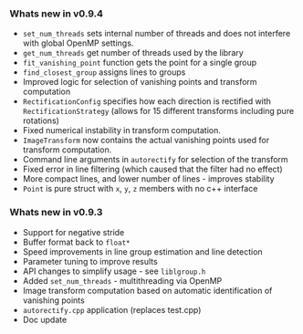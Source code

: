 ### Whats new in **v0.9.4**
* `set_num_threads` sets internal number of threads and does not interfere with global OpenMP settings.
* `get_num_threads` get number of threads used by the library
* `fit_vanishing_point` function gets the point for a single group
* `find_closest_group` assigns lines to groups
* Improved logic for selection of vanishing points and transform computation
* `RectificationConfig` specifies how each direction is rectified with `RectificationStrategy` (allows for 15 different transforms including pure rotations)
* Fixed numerical instability in transform computation.
* `ImageTransform` now contains the actual vanishing points used for transform computation.
* Command line arguments in `autorectify` for selection of the transform
* Fixed error in line filtering (which caused that the filter had no effect)
* More compact lines, and lower number of lines - improves stability
* `Point` is pure struct with `x`, `y`, `z` members with no c++ interface

### Whats new in **v0.9.3**
* Support for negative stride
* Buffer format back to `float*`
* Speed improvements in line group estimation and line detection
* Parameter tuning to improve results
* API changes to simplify usage - see `liblgroup.h`
* Added `set_num_threads` - multithreading via OpenMP
* Image transform computation based on automatic identification of vanishing points
* `autorectify.cpp` application (replaces test.cpp)
* Doc update